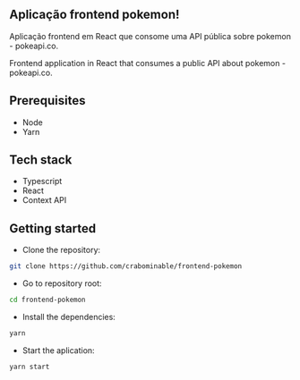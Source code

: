 ## Aplicação frontend pokemon!

Aplicação frontend  em React que consome uma API pública sobre pokemon - pokeapi.co.

Frontend application in React that consumes a public API about pokemon - pokeapi.co.

## Prerequisites

- Node
- Yarn

## Tech stack

- Typescript
- React
- Context API

## Getting started

- Clone the repository:

```bash
git clone https://github.com/crabominable/frontend-pokemon
```

- Go to repository root:

```bash
cd frontend-pokemon
```

- Install the dependencies:

```bash
yarn
```

- Start the aplication:

```bash
yarn start
```
